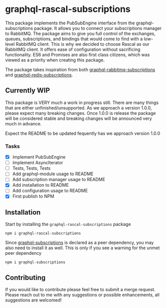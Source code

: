 # graphql-rascal-subscriptions

This package implements the PubSubEngine interface from the graphql-subscriptions package. It allows you to connect your subscriptions manager to RabbitMQ. The package aims to give you full control of the exchanges, queues, subscriptions, and bindings that would come to find with a low-level RabbitMQ client. This is why we decided to choose Rascal as our RabbitMQ client. It offers ease of configuration without sacrificing functionality. ES6 and Promises are also first class citizens, which was viewed as a priority when creating this package.

The package takes inspiration from both [graphql-rabbitmq-subscriptions](https://github.com/cdmbase/graphql-rabbitmq-subscriptions) and [graphql-redis-subscriptions](https://github.com/davidyaha/graphql-redis-subscriptions).

## Currently WIP

This package is VERY much a work in progress still. There are many things that are either unfinished/unsupported. As we approach a version 1.0.0, please expect many breaking changes. Once 1.0.0 is release the package will be considered stable and breaking changes will be announced very much in advance.

Expect the README to be updated fequently has we approach version 1.0.0

### Tasks

- [X] Implement PubSubEngine
- [ ] Implement AsyncIterator
- [ ] Tests, Tests, Tests
- [ ] Add graphql-module usage to README
- [ ] Add subscription manager usage to README
- [X] Add installation to README
- [ ] Add configuration usage to README
- [X] First publish to NPM

## Installation

Start by installing the `graphql-rascal-subscriptions` package

```
npm i graphql-rascal-subscriptions
```

Since [graphql-subscriptions](https://github.com/apollographql/graphql-subscriptions) is declared as a peer dependency, you may also need to install it as well. This is only if you see a warning for the unmet peer dependency

```
npm i graphql-subscriptions
```

## Contributing

If you would like to contribute please feel free to submit a merge request. Please reach out to me with any suggestions or possible enhancements, all suggestions are welcomed!
